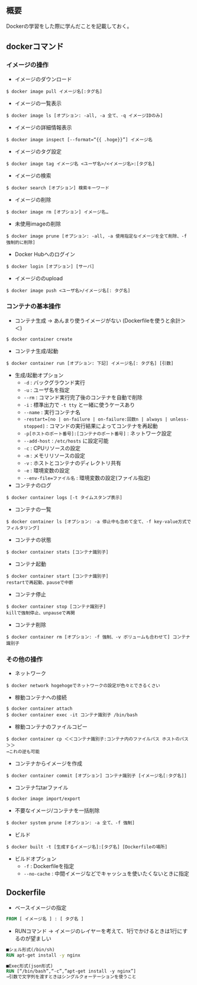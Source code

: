 ## 概要
Dockerの学習をした際に学んだことを記載しておく。

## dockerコマンド
### イメージの操作
* イメージのダウンロード
```shell
$ docker image pull イメージ名[:タグ名]
```
* イメージの一覧表示
```shell
$ docker image ls [オプション: -all, -a 全て、-q イメージIDのみ]
```
* イメージの詳細情報表示
```shell
$ docker image inspect [--format=“{{ .hoge}}”] イメージ名
```
* イメージのタグ設定
```shell
$ docker image tag イメージ名 <ユーザ名>/<イメージ名>:[タグ名]
```
* イメージの検索
```
$ docker search [オプション] 検索キーワード
```
* イメージの削除
```shell
$ docker image rm [オプション] イメージ名…
```
* 未使用imageの削除
```shell
$ docker image prune [オプション: -all, -a 使用指定なイメージを全て削除、-f 強制的に削除]
```
* Docker Hubへのログイン
```shell
$ docker login [オプション] [サーバ]
```
* イメージののupload
```shell
$ docker image push <ユーザ名>/イメージ名[: タグ名]
```

### コンテナの基本操作
* コンテナ生成 → あんまり使うイメージがない (Dockerfileを使うと余計＞＜)
```shell
$ docker container create
```
* コンテナ生成/起動
```shell
$ docker container run [オプション: 下記] イメージ名[: タグ名] [引数]
```
* 生成/起動オプション
  * `-d` : バックグラウンド実行
  * `-u` : ユーザ名を指定
  * `--rm` : コマンド実行完了後のコンテナを自動で削除
  * `-i` : 標準出力で `-t tty` と一緒に使うケースあり
  * `--name` : 実行コンテナ名
  * `-restart=[no | on-failure | on-failure:回数n | always | unless-stopped]` : コマンドの実行結果によってコンテナを再起動
  * `-p[ホストのポート番号]:[コンテナのポート番号]` : ネットワーク設定
  * `--add-host` : `/etc/hosts` に設定可能
  * `-c` : CPUリソースの設定
  * `-m` : メモリリソースの設定
  * `-v` : ホストとコンテナのディレクトリ共有
  * `-e` : 環境変数の設定
  * `--env-file=ファイル名` : 環境変数の設定(ファイル指定)
* コンテナのログ
```shell
$ docker container logs [-t タイムスタンプ表示]
```
* コンテナの一覧
```shell
$ docker container ls [オプション: -a 停止中も含めて全て、-f key-value方式でフィルタリング]
```
* コンテナの状態
```shell
$ docker container stats [コンテナ識別子]
```
* コンテナ起動
```shell
$ docker container start [コンテナ識別子]
restartで再起動、pauseで中断
```
* コンテナ停止
```shell
$ docker container stop [コンテナ識別子]
killで強制停止、unpauseで再開
```
* コンテナ削除
```shell
$ docker container rm [オプション: -f 強制、-v ボリュームも合わせて] コンテナ識別子
```

### その他の操作
* ネットワーク
```shell
$ docker network hogehogeでネットワークの設定が色々とできるくさい
```
* 稼動コンテナへの接続
```shell
$ docker container attach
$ docker container exec -it コンテナ識別子 /bin/bash
```
* 稼動コンテナのファイルコピー
```shell
$ docker container cp ＜＜コンテナ識別子:コンテナ内のファイルパス ホストのパス＞＞
→これの逆も可能
```
* コンテナからイメージを作成
```shell
$ docker container commit [オプション] コンテナ識別子 [イメージ名[:タグ名]]
```
* コンテナ⇆tarファイル
```shell
$ docker image import/export
```
* 不要なイメージ/コンテナを一括削除
```shell
$ docker system prune [オプション: -a 全て、-f 強制]
```
* ビルド
```shell
$ docker built -t [生成するイメージ名]:[タグ名] [Dockerfileの場所]
```
* ビルドオプション
  * `-f` : Dockerfileを指定
  * `--no-cache` : 中間イメージなどでキャッシュを使いたくないときに指定

## Dockerfile
* ベースイメージの指定
```Dockerfile
FROM [ イメージ名 ] : [ タグ名 ]
```
* RUNコマンド → イメージのレイヤーを考えて、1行でかけるときは1行にするのが望ましい
```Dockerfile
■シェル形式(/bin/sh)
RUN apt-get install -y nginx

■Exec形式(json形式)
RUN [“/bin/bash”,“-c”,”apt-get install -y nginx”]
→引数で文字列を渡すときはシングルクォーテーションを使うこと
```

